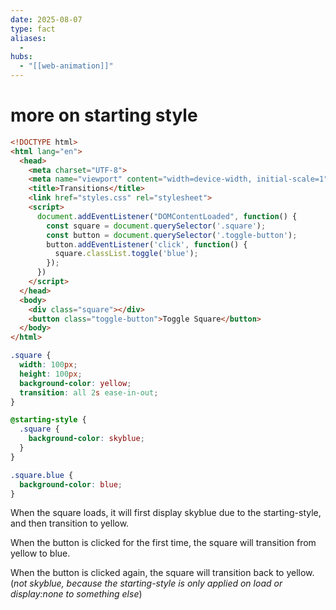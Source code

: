 ```yaml
---
date: 2025-08-07
type: fact
aliases:
  -
hubs:
  - "[[web-animation]]"
---
```


# more on starting style

```html
<!DOCTYPE html>
<html lang="en">
  <head>
    <meta charset="UTF-8">
    <meta name="viewport" content="width=device-width, initial-scale=1">
    <title>Transitions</title>
    <link href="styles.css" rel="stylesheet">
    <script>
      document.addEventListener("DOMContentLoaded", function() {
        const square = document.querySelector('.square');
        const button = document.querySelector('.toggle-button');
        button.addEventListener('click', function() {
          square.classList.toggle('blue');
        });
      })
    </script>
  </head>
  <body>
    <div class="square"></div>
    <button class="toggle-button">Toggle Square</button>
  </body>
</html>
```

```css
.square {
  width: 100px;
  height: 100px;
  background-color: yellow;
  transition: all 2s ease-in-out;
}

@starting-style {
  .square {
    background-color: skyblue;
  }
}

.square.blue {
  background-color: blue;
}
```

When the square loads, it will first display skyblue due to the starting-style, and then transition to yellow.

When the button is clicked for the first time, the square will transition from yellow to blue.

When the button is clicked again, the square will transition back to yellow. (*not skyblue, because the starting-style is only applied on load or display:none to something else*)




